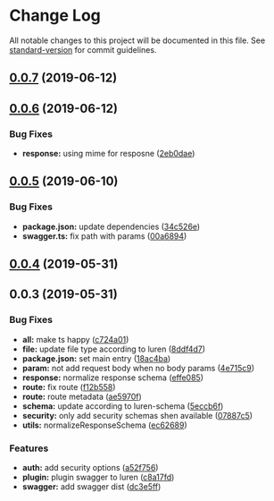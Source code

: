 # Change Log

All notable changes to this project will be documented in this file. See [standard-version](https://github.com/conventional-changelog/standard-version) for commit guidelines.

<a name="0.0.7"></a>
## [0.0.7](https://github.com/vcwen/luren-swagger/compare/v0.0.6...v0.0.7) (2019-06-12)



<a name="0.0.6"></a>
## [0.0.6](https://github.com/vcwen/luren-swagger/compare/v0.0.5...v0.0.6) (2019-06-12)


### Bug Fixes

* **response:** using mime for resposne ([2eb0dae](https://github.com/vcwen/luren-swagger/commit/2eb0dae))



<a name="0.0.5"></a>
## [0.0.5](https://github.com/vcwen/luren-swagger/compare/v0.0.4...v0.0.5) (2019-06-10)


### Bug Fixes

* **package.json:** update dependencies ([34c526e](https://github.com/vcwen/luren-swagger/commit/34c526e))
* **swagger.ts:** fix path with params ([00a6894](https://github.com/vcwen/luren-swagger/commit/00a6894))



<a name="0.0.4"></a>
## [0.0.4](https://github.com/vcwen/luren-swagger/compare/v0.0.3...v0.0.4) (2019-05-31)



<a name="0.0.3"></a>
## 0.0.3 (2019-05-31)


### Bug Fixes

* **all:** make ts happy ([c724a01](https://github.com/vcwen/luren-swagger/commit/c724a01))
* **file:** update file type according to luren ([8ddf4d7](https://github.com/vcwen/luren-swagger/commit/8ddf4d7))
* **package.json:** set main entry ([18ac4ba](https://github.com/vcwen/luren-swagger/commit/18ac4ba))
* **param:** not add request body when no body params ([4e715c9](https://github.com/vcwen/luren-swagger/commit/4e715c9))
* **response:** normalize response schema ([effe085](https://github.com/vcwen/luren-swagger/commit/effe085))
* **route:** fix route ([f12b558](https://github.com/vcwen/luren-swagger/commit/f12b558))
* **route:** route metadata ([ae5970f](https://github.com/vcwen/luren-swagger/commit/ae5970f))
* **schema:** update according to luren-schema ([5eccb6f](https://github.com/vcwen/luren-swagger/commit/5eccb6f))
* **security:** only add security schemas shen available ([07887c5](https://github.com/vcwen/luren-swagger/commit/07887c5))
* **utils:** normalizeResponseSchema ([ec62689](https://github.com/vcwen/luren-swagger/commit/ec62689))


### Features

* **auth:** add security options ([a52f756](https://github.com/vcwen/luren-swagger/commit/a52f756))
* **plugin:** plugin swagger to luren ([c8a17fd](https://github.com/vcwen/luren-swagger/commit/c8a17fd))
* **swagger:** add swagger dist ([dc3e5ff](https://github.com/vcwen/luren-swagger/commit/dc3e5ff))
